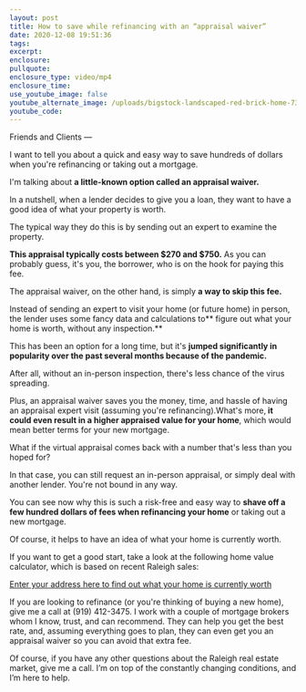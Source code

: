 ```yaml
---
layout: post
title: How to save while refinancing with an “appraisal waiver”
date: 2020-12-08 19:51:36
tags:
excerpt:
enclosure:
pullquote:
enclosure_type: video/mp4
enclosure_time:
use_youtube_image: false
youtube_alternate_image: /uploads/bigstock-landscaped-red-brick-home-73094953-1.jpg
youtube_code:
---
```


Friends and Clients —

I want to tell you about a quick and easy way to save hundreds of dollars when you're refinancing or taking out a mortgage.

I'm talking about&nbsp;**a little-known option called an appraisal waiver.**

In a nutshell, when a lender decides to give you a loan, they want to have a good idea of what your property is worth.

The typical way they do this is by sending out an expert to examine the property.

**This appraisal typically costs between $270 and $750.**&nbsp;As you can probably guess, it's you, the borrower, who is on the hook for paying this fee.

The appraisal waiver, on the other hand, is simply&nbsp;**a way to skip this fee.**

Instead of sending an expert to visit your home (or future home) in person, the lender uses some fancy data and calculations to**&nbsp;figure out what your home is worth, without any inspection.**

This has been an option for a long time, but it's&nbsp;**jumped significantly in popularity over the past several months because of the pandemic.**

After all, without an in-person inspection, there's less chance of the virus spreading.

Plus, an appraisal waiver saves you the money, time, and hassle of having an appraisal expert visit (assuming you're refinancing).What's more,**&nbsp;it could even result in a higher appraised value for your home**, which would mean better terms for your new mortgage.

What if the virtual appraisal comes back with a number that's less than you hoped for?

In that case, you can still request an in-person appraisal, or simply deal with another lender. You're not bound in any way.

You can see now why this is such a risk-free and easy way to&nbsp;**shave off a few hundred dollars of fees when refinancing your home**&nbsp;or taking out a new mortgage.

Of course, it helps to have an idea of what your home is currently worth.

If you want to get a good start, take a look at the following home value calculator, which is based on recent Raleigh sales:

[Enter your address here to find out what your home is currently worth](https://www.searchhomesinraleigh.com/homevalue/value)

If you are looking to refinance (or you're thinking of buying a new home), give me a call at (919) 412-3475. I work with a couple of mortgage brokers whom I know, trust, and can recommend. They can help you get the best rate, and, assuming everything goes to plan, they can even get you an appraisal waiver so you can avoid that extra fee.

Of course, if you have any other questions about the Raleigh real estate market, give me a call. I’m on top of the constantly changing conditions, and I’m here to help.&nbsp;
